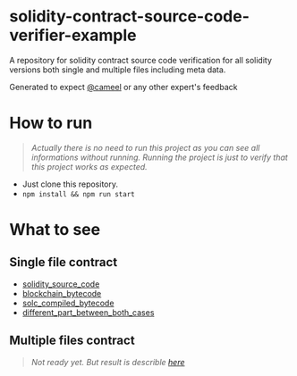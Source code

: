 # solidity-contract-source-code-verifier-example

A repository for solidity contract source code verification for all solidity versions both single and multiple files including meta data.

Generated to expect [@cameel](https://ethereum.stackexchange.com/users/79215/cameel) or any other expert's feedback

# How to run 
> *Actually there is no need to run this project as you can see all informations without running. Running the project is just to verify that this project works as expected.*

- Just clone this repository.
- `npm install && npm run start`

# What to see
## Single file contract
* [solidity_source_code](https://github.com/kimiro34/solidity-contract-source-code-verifier-example/blob/main/contracts/single/test1/X2.sol)
* [blockchain_bytecode](https://github.com/kimiro34/solidity-contract-source-code-verifier-example/blob/main/contracts/single/test1/blockchain-bytecode.txt)
* [solc_compiled_bytecode](https://github.com/kimiro34/solidity-contract-source-code-verifier-example/blob/main/contracts/single/test1/output/compiled_bytecode.txt)
* [different_part_between_both_cases](https://github.com/kimiro34/solidity-contract-source-code-verifier-example/blob/main/contracts/single/test1/output/difference_only_on_two_bytecodes.txt)
## Multiple files contract
> *Not ready yet. But result is describle [here](https://ethereum.stackexchange.com/questions/110991/how-to-verify-smart-contracts-on-different-solidity-versions)*
